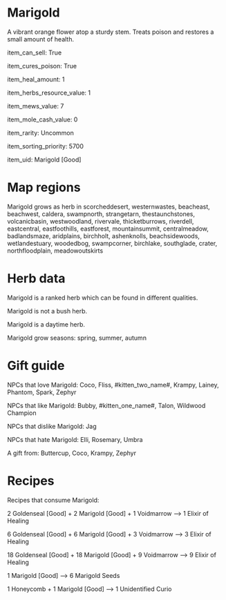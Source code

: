 # Marigold

A vibrant orange flower atop a sturdy stem. Treats poison and restores a small amount of health.

item_can_sell: True

item_cures_poison: True

item_heal_amount: 1

item_herbs_resource_value: 1

item_mews_value: 7

item_mole_cash_value: 0

item_rarity: Uncommon

item_sorting_priority: 5700

item_uid: Marigold [Good]

# Map regions

Marigold grows as herb in scorcheddesert, westernwastes, beacheast, beachwest, caldera, swampnorth, strangetarn, thestaunchstones, volcanicbasin, westwoodland, rivervale, thicketburrows, riverdell, eastcentral, eastfoothills, eastforest, mountainsummit, centralmeadow, badlandsmaze, aridplains, birchholt, ashenknolls, beachsidewoods, wetlandestuary, woodedbog, swampcorner, birchlake, southglade, crater, northfloodplain, meadowoutskirts

# Herb data

Marigold is a ranked herb which can be found in different qualities.

Marigold is not a bush herb.

Marigold is a daytime herb.

Marigold grow seasons: spring, summer, autumn

# Gift guide

NPCs that love Marigold: Coco, Fliss, #kitten_two_name#, Krampy, Lainey, Phantom, Spark, Zephyr

NPCs that like Marigold: Bubby, #kitten_one_name#, Talon, Wildwood Champion

NPCs that dislike Marigold: Jag

NPCs that hate Marigold: Elli, Rosemary, Umbra

A gift from: Buttercup, Coco, Krampy, Zephyr

# Recipes

Recipes that consume Marigold:

2 Goldenseal [Good] + 2 Marigold [Good] + 1 Voidmarrow --> 1 Elixir of Healing

6 Goldenseal [Good] + 6 Marigold [Good] + 3 Voidmarrow --> 3 Elixir of Healing

18 Goldenseal [Good] + 18 Marigold [Good] + 9 Voidmarrow --> 9 Elixir of Healing

1 Marigold [Good] --> 6 Marigold Seeds

1 Honeycomb + 1 Marigold [Good] --> 1 Unidentified Curio
